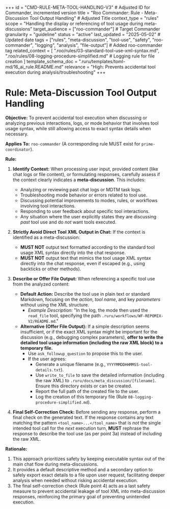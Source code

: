 +++
id = "CMD-RULE-META-TOOL-HANDLING-V3" # Adjusted ID for Commander, incremented version
title = "Roo Commander: Rule - Meta-Discussion Tool Output Handling" # Adjusted Title
context_type = "rules"
scope = "Handling the display or referencing of tool usage during meta-discussions"
target_audience = ["roo-commander"] # Target Commander
granularity = "guideline"
status = "active"
last_updated = "2025-05-02" # Updated date
tags = ["rules", "meta-discussion", "tool-use", "safety", "roo-commander", "logging", "analysis", "file-output"] # Added roo-commander tag
related_context = [
    ".roo/rules/03-standard-tool-use-xml-syntax.md",
    ".roo/rules/08-logging-procedure-simplified.md" # Logging rule for file creation
    ]
template_schema_doc = ".ruru/templates/toml-md/16_ai_rule.README.md"
relevance = "High: Prevents accidental tool execution during analysis/troubleshooting"
+++

# Rule: Meta-Discussion Tool Output Handling

**Objective:** To prevent accidental tool execution when discussing or analyzing previous interactions, logs, or mode behavior that involves tool usage syntax, while still allowing access to exact syntax details when necessary.

**Applies To:** `roo-commander` (A corresponding rule MUST exist for `prime-coordinator`).

**Rule:**

1.  **Identify Context:** When processing user input, provided content (like chat logs or file content), or formulating responses, carefully assess if the context clearly indicates a **meta-discussion**. This includes:
    *   Analyzing or reviewing past chat logs or MDTM task logs.
    *   Troubleshooting mode behavior or errors related to tool use.
    *   Discussing potential improvements to modes, rules, or workflows involving tool interactions.
    *   Responding to user feedback about specific tool interactions.
    *   Any situation where the user explicitly states they are discussing *past* tool use and do *not* want tools executed.

2.  **Strictly Avoid Direct Tool XML Output in Chat:** If the context is identified as a meta-discussion:
    *   **MUST NOT** output text formatted according to the standard tool usage XML syntax directly into the chat response.
    *   **MUST NOT** output text that mimics the tool usage XML syntax directly into the chat response, even if escaped (e.g., using backticks or other methods).

3.  **Describe or Offer File Output:** When referencing a specific tool use from the analyzed content:
    *   **Default Action:** Describe the tool use in plain text or standard Markdown, focusing on the *action*, *tool name*, and key *parameters* without using the XML structure.
        *   *Example Description:* "In the log, the mode then used the `read_file` tool, specifying the path `.ruru/workflows/WF-REPOMIX-V2/README.md`."
    *   **Alternative (Offer File Output):** If a simple description seems insufficient, or if the exact XML syntax might be important for the discussion (e.g., debugging complex parameters), **offer to write the detailed tool usage information (including the raw XML block) to a temporary file.**
        *   Use `ask_followup_question` to propose this to the user.
        *   If the user agrees:
            *   Generate a unique filename (e.g., `YYYYMMDDHHMMSS-tool-details.txt`).
            *   Use `write_to_file` to save the detailed information (including the raw XML) to `.ruru/docs/meta_discussion/[filename]`. Ensure this directory exists or can be created.
            *   Report the full path of the created file to the user.
            *   Log the creation of this temporary file (Rule `08-logging-procedure-simplified.md`).

4.  **Final Self-Correction Check:** Before sending any response, perform a final check on the generated text. If the response contains any text matching the pattern `<tool_name>...</tool_name>` that is *not* the single intended tool call for the *next* execution turn, **MUST** rephrase the response to describe the tool use (as per point 3a) instead of including the raw XML.

**Rationale:**

1.  This approach prioritizes safety by keeping executable syntax out of the main chat flow during meta-discussions.
2.  It provides a default descriptive method and a secondary option to safely export exact details to a file upon user request, facilitating deeper analysis when needed without risking accidental execution.
3.  The final self-correction check (Rule point 4) acts as a last safety measure to prevent accidental leakage of tool XML into meta-discussion responses, reinforcing the primary goal of preventing unintended execution.